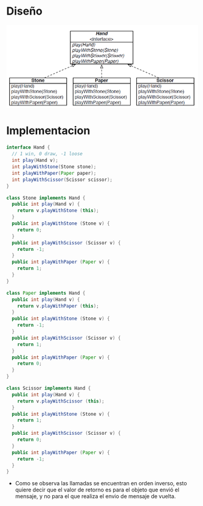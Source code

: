 # Diseño 

![](img/DiagramaCachipun.PNG)

# Implementacion

```java
interface Hand {
  // 1 win, 0 draw, -1 loose
  int play(Hand v);
  int playWithStone(Stone stone);
  int playWithPaper(Paper paper);
  int playWithScissor(Scissor scissor);
}
```

```java
class Stone implements Hand {
  public int play(Hand v) {
    return v.playWithStone (this);
  }
  public int playWithStone (Stone v) {
    return 0;
  }
  public int playWithScissor (Scissor v) {
    return -1;
  }
  public int playWithPaper (Paper v) {
    return 1;
  }
}
```

```java
class Paper implements Hand {
  public int play(Hand v) {
    return v.playWithPaper (this);
  }
  public int playWithStone (Stone v) {
    return -1;
  }
  public int playWithScissor (Scissor v) {
    return 1;
  }
  public int playWithPaper (Paper v) {
    return 0;
  }
}
```

```java
class Scissor implements Hand {
  public int play(Hand v) {
    return v.playWithScissor (this);
  }
  public int playWithStone (Stone v) {
    return 1;
  }
  public int playWithScissor (Scissor v) {
    return 0;
  }
  public int playWithPaper (Paper v) {
    return -1;
  }
}
```

* Como se observa las llamadas se encuentran en orden inverso, esto quiere decir que el valor de retorno es para el objeto que envió el mensaje, y no para el que realiza el envio de mensaje de vuelta.